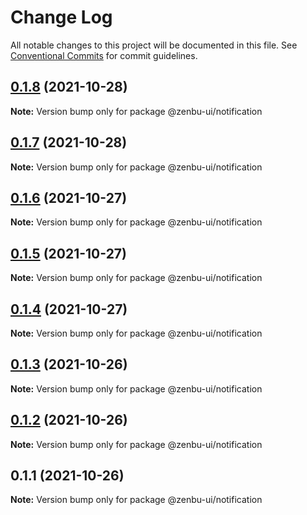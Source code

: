 # Change Log

All notable changes to this project will be documented in this file.
See [Conventional Commits](https://conventionalcommits.org) for commit guidelines.

## [0.1.8](https://github.com/KodepandaID/zenbu-ui/compare/@zenbu-ui/notification@0.1.7...@zenbu-ui/notification@0.1.8) (2021-10-28)

**Note:** Version bump only for package @zenbu-ui/notification





## [0.1.7](https://github.com/KodepandaID/zenbu-ui/compare/@zenbu-ui/notification@0.1.6...@zenbu-ui/notification@0.1.7) (2021-10-28)

**Note:** Version bump only for package @zenbu-ui/notification





## [0.1.6](https://github.com/KodepandaID/zenbu-ui/compare/@zenbu-ui/notification@0.1.5...@zenbu-ui/notification@0.1.6) (2021-10-27)

**Note:** Version bump only for package @zenbu-ui/notification





## [0.1.5](https://github.com/KodepandaID/zenbu-ui/compare/@zenbu-ui/notification@0.1.4...@zenbu-ui/notification@0.1.5) (2021-10-27)

**Note:** Version bump only for package @zenbu-ui/notification





## [0.1.4](https://github.com/KodepandaID/zenbu-ui/compare/@zenbu-ui/notification@0.1.3...@zenbu-ui/notification@0.1.4) (2021-10-27)

**Note:** Version bump only for package @zenbu-ui/notification





## [0.1.3](https://github.com/KodepandaID/zenbu-ui/compare/@zenbu-ui/notification@0.1.2...@zenbu-ui/notification@0.1.3) (2021-10-26)

**Note:** Version bump only for package @zenbu-ui/notification





## [0.1.2](https://github.com/KodepandaID/zenbu-ui/compare/@zenbu-ui/notification@0.1.1...@zenbu-ui/notification@0.1.2) (2021-10-26)

**Note:** Version bump only for package @zenbu-ui/notification





## 0.1.1 (2021-10-26)

**Note:** Version bump only for package @zenbu-ui/notification
